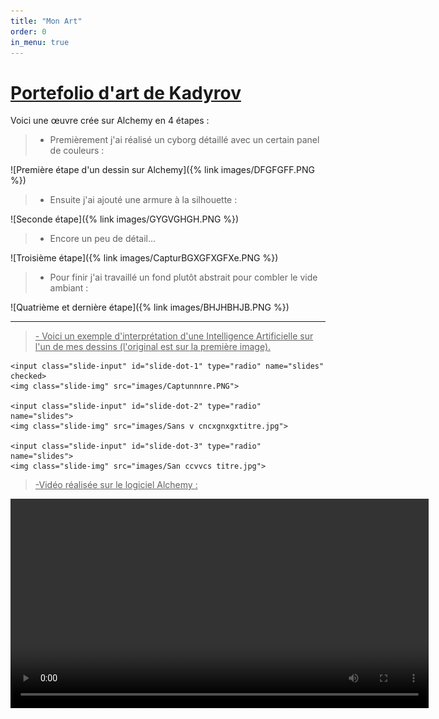 ```yaml
---
title: "Mon Art"
order: 0
in_menu: true
---
```

# <ins>Portefolio d'art de Kadyrov</ins>

 Voici une œuvre crée sur Alchemy en 4 étapes :
 
> - Premièrement j'ai réalisé un cyborg détaillé avec un certain panel de couleurs : 
 
![Première étape d'un dessin sur Alchemy]({% link images/DFGFGFF.PNG %})

> - Ensuite j'ai ajouté une armure à la silhouette :
 
![Seconde étape]({% link images/GYGVGHGH.PNG %})

> - Encore un peu de détail...

![Troisième étape]({% link images/CapturBGXGFXGFXe.PNG %})

> - Pour finir j'ai travaillé un fond plutôt abstrait pour combler le vide ambiant :

![Quatrième et dernière étape]({% link images/BHJHBHJB.PNG %}) 

---

> <ins> - Voici un exemple d'interprétation d'une Intelligence Artificielle sur l'un de mes dessins (l'original est sur la première image). </ins>


<div class="slider-container">
    <div class="menu">
        <label for="slide-dot-1"></label>
        <label for="slide-dot-2"></label>
        <label for="slide-dot-3"></label>
    </div>

    <input class="slide-input" id="slide-dot-1" type="radio" name="slides" checked>
    <img class="slide-img" src="images/Captunnnre.PNG">

    <input class="slide-input" id="slide-dot-2" type="radio" name="slides">
    <img class="slide-img" src="images/Sans v cncxgnxgxtitre.jpg">

    <input class="slide-input" id="slide-dot-3" type="radio" name="slides">
    <img class="slide-img" src="images/San ccvvcs titre.jpg">

</div> 




> <ins> -Vidéo réalisée sur le logiciel Alchemy :</ins>


<video src="Vidéo sans titre ‐ Réalisée avec Clipchamp (1).mp4" width="669" height="auto" controls>
    Merci de mettre à jour votre navigateur pour lire la vidéo
</video> 